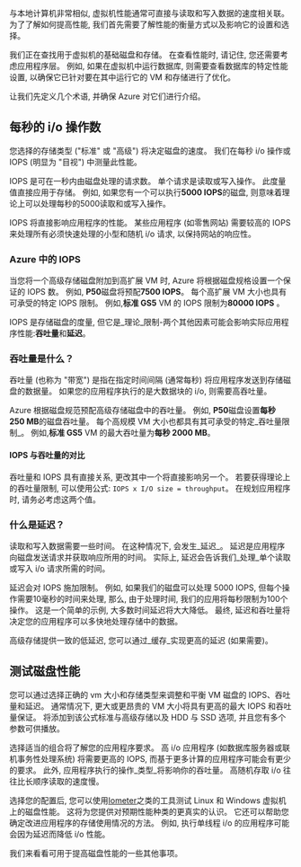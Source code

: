 与本地计算机非常相似, 虚拟机性能通常可直接与读取和写入数据的速度相关联。 为了了解如何提高性能, 我们首先需要了解性能的衡量方式以及影响它的设置和选择。

我们正在查找用于虚拟机的基础磁盘和存储。 在查看性能时, 请记住, 您还需要考虑应用程序层。 例如, 如果在虚拟机中运行数据库, 则需要查看数据库的特定性能设置, 以确保它已针对要在其中运行它的 VM 和存储进行了优化。

让我们先定义几个术语, 并确保 Azure 对它们进行介绍。

## <a name="io-operations-per-second"></a>每秒的 i/o 操作数

您选择的存储类型 ("标准" 或 "高级") 将决定磁盘的速度。 我们在每秒 i/o 操作或 IOPS (明显为 "目视") 中测量此性能。

IOPS 是可在一秒内由磁盘处理的请求数。 单个请求是读取或写入操作。 此度量值直接应用于存储。 例如, 如果您有一个可以执行**5000 IOPS**的磁盘, 则意味着理论上可以处理每秒的5000读取和或写入操作。

IOPS 将直接影响应用程序的性能。 某些应用程序 (如零售网站) 需要较高的 IOPS 来处理所有必须快速处理的小型和随机 i/o 请求, 以保持网站的响应性。

### <a name="iops-in-azure"></a>Azure 中的 IOPS

当您将一个高级存储磁盘附加到高扩展 VM 时, Azure 将根据磁盘规格设置一个保证的 IOPS 数。 例如, **P50**磁盘将预配**7500 IOPS**。 每个高扩展 VM 大小也具有可承受的特定 IOPS 限制。 例如,**标准 GS5** VM 的 IOPS 限制为**80000 IOPS** 。

IOPS 是存储磁盘的度量, 但它是_理论_限制-两个其他因素可能会影响实际应用程序性能:**吞吐量**和**延迟**。

### <a name="what-is-throughput"></a>吞吐量是什么？
吞吐量 (也称为 "带宽") 是指在指定时间间隔 (通常每秒) 将应用程序发送到存储磁盘的数据量。 如果您的应用程序执行的是大数据块的 i/o, 则需要高吞吐量。

Azure 根据磁盘规范预配高级存储磁盘中的吞吐量。 例如, **P50**磁盘设置**每秒 250 MB**的磁盘吞吐量。 每个高规模 VM 大小也都具有其可承受的特定_吞吐量限制_。 例如,**标准 GS5** VM 的最大吞吐量为**每秒 2000 MB**。

#### <a name="iops-vs-throughput"></a>IOPS 与吞吐量的对比

吞吐量和 IOPS 具有直接关系, 更改其中一个将直接影响另一个。 若要获得理论上的吞吐量限制, 可以使用公式: `IOPS x I/O size = throughput`。 在规划应用程序时, 请务必考虑这两个值。

### <a name="what-is-latency"></a>什么是延迟？

读取和写入数据需要一些时间。 在这种情况下, 会发生_延迟_。 延迟是应用程序向磁盘发送请求并获取响应所用的时间。 实际上, 延迟会告诉我们_处理_单个读取或写入 i/o 请求所需的时间。

延迟会对 IOPS 施加限制。 例如, 如果我们的磁盘可以处理 5000 IOPS, 但每个操作需要10毫秒的时间来处理, 那么, 由于处理时间, 我们的应用将每秒限制为100个操作。 这是一个简单的示例, 大多数时间延迟将大大降低。 最终, 延迟和吞吐量将决定您的应用程序可以多快地处理存储中的数据。 

高级存储提供一致的低延迟, 您可以通过_缓存_实现更高的延迟 (如果需要)。 

## <a name="testing-your-disk-performance"></a>测试磁盘性能

您可以通过选择正确的 vm 大小和存储类型来调整和平衡 VM 磁盘的 IOPS、吞吐量和延迟。 通常情况下, 更大或更昂贵的 VM 大小将具有更高的最大 IOPS 和吞吐量保证。 将添加到该公式标准与高级存储以及 HDD 与 SSD 选项, 并且您有多个参数可供播放。

选择适当的组合将了解您的应用程序要求。 高 i/o 应用程序 (如数据库服务器或联机事务性处理系统) 将需要更高的 IOPS, 而基于更多计算的应用程序可能会有更少的要求。 此外, 应用程序执行的操作_类型_将影响你的吞吐量。 高随机存取 i/o 往往比长顺序读取的速度慢。

选择您的配置后, 您可以使用[Iometer](http://iometer.org/)之类的工具测试 Linux 和 Windows 虚拟机上的磁盘性能。 这将为您提供对预期性能种类的更真实的认识。 它还可以帮助您确定改进应用程序的存储使用情况的方法。 例如, 执行单线程 i/o 的应用程序可能会因为延迟而降低 i/o 性能。

我们来看看可用于提高磁盘性能的一些其他事项。

